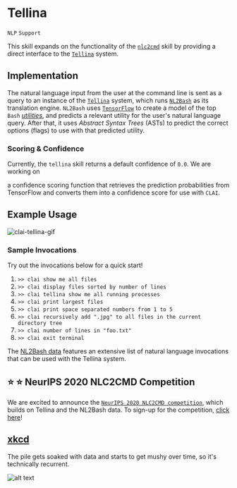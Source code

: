 # Tellina

`NLP` `Support`

This skill expands on the functionality of the [`nlc2cmd`](https://github.com/IBM/clai/tree/master/clai/server/plugins/nlc2cmd) skill by 
providing a direct interface to the [`Tellina`](https://github.com/TellinaTool/) system. 

## Implementation

The natural language input from the user at the command line is sent as a query to an 
instance of the [`Tellina`](http://tellina.rocks/) system, which runs [`NL2Bash`](https://github.com/TellinaTool/nl2bash/) as its 
translation engine. `NL2Bash` uses [`TensorFlow`](https://www.tensorflow.org/) to create a model of the top `Bash` [*utilities*](https://github.com/TellinaTool/nl2bash/tree/master/data/bash), and predicts a relevant utility for the user's natural language query. After that, it uses *Abstract Syntax Trees* (ASTs) to predict the correct options (flags) to use with that predicted utility. 

### Scoring & Confidence

Currently, the `tellina` skill returns a default confidence of `0.0`. We are working on 
<!-- an implementation of  -->
a confidence scoring function that retrieves the prediction probabilities from TensorFlow and converts them into a confidence score for use with `CLAI`. 

## Example Usage

![clai-tellina-gif](https://www.dropbox.com/s/063tmajzchskvws/tellina.gif?raw=1)

### Sample Invocations

Try out the invocations below for a quick start!

1. `>> clai show me all files`
2. `>> clai display files sorted by number of lines`
3. `>> clai tellina show me all running processes`
4. `>> clai print largest files`
5. `>> clai print space separated numbers from 1 to 5`
6. `>> clai recursively add ".jpg" to all files in the current directory tree`
7. `>> clai number of lines in "foo.txt"`
8. `>> clai exit terminal`

The [NL2Bash data](https://github.com/TellinaTool/nl2bash/blob/master/data/bash/all.nl) features an extensive list of natural language invocations that can be used with the Tellina system. 



<!-- ## :star: :star: :star: :star: :star: nlc2cmd Challenge -->
## :star: :star: NeurIPS 2020 NLC2CMD Competition

We are excited to announce the [`NeurIPS 2020 NLC2CMD competition`](http://ibm.biz/nlc2cmd), which builds on Tellina and the NL2Bash data. To sign-up for the competition, [click here](http://nlc2cmd.us-east.mybluemix.net/#/participate)! 

<!-- No one remembers arcane flags to commands we use every day.
The ability to turn natural language instructions to bash commands has been a pipe 
dream for the research community for a while. 
After all, there is a lot of data already out there in public forums and in documentation
that can be readily leveraged. 
Especially with recent advances in natural language processing, 
this problem has received renewed interest.

> **NL2Bash: A Corpus and Semantic Parser for Natural Language Interface to the Linux Operating System.**
Xi Victoria Lin, Chenglong Wang, Luke Zettlemoyer, Michael D. Ernst. 
The 11th International Conference on Language Resources and Evaluation, 2018.
Check out [NL2Bash](https://github.com/TellinaTool/nl2bash).

> Check out [Betty](https://github.com/pickhardt/betty), a ''friendly English-like interface for your command line''.

Most recent attempts (including the ones above) are either heavily rule based or 
do not scale beyond the examples that can be mined reliably from forums. 
As such, it remains an open challenge today.

As part of Project CLAI, we intend to curate and release an open dataset around this 
challenge and host a leaderboard of competing solutions. 
Contribute [here](https://forms.gle/MXWfGYCtiVDNfNdU8). -->


## [xkcd](https://uni.xkcd.com/)


The pile gets soaked with data and starts to get mushy over time, so it's technically recurrent.  

![alt text](https://imgs.xkcd.com/comics/machine_learning.png "The pile gets soaked with data and starts to get mushy over time, so it's technically recurrent.")
